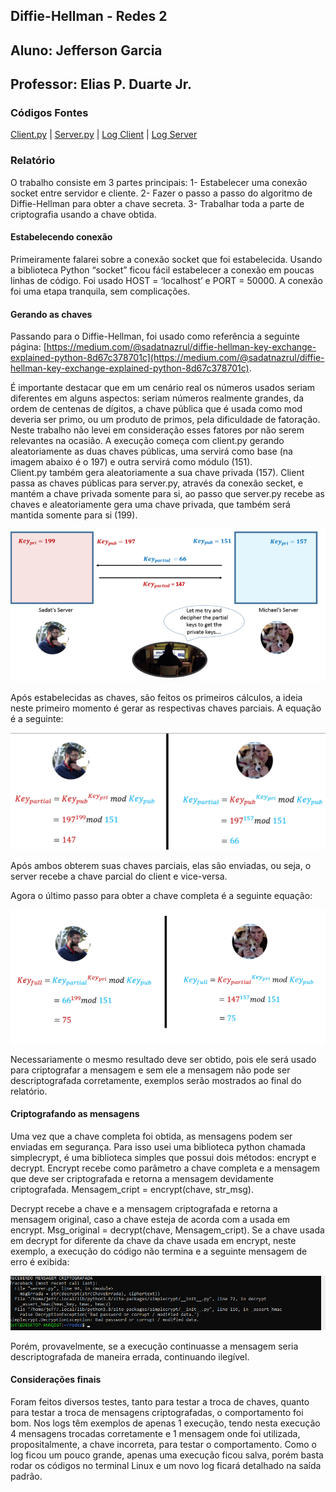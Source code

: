 ## Diffie-Hellman - Redes 2
## Aluno: Jefferson Garcia
## Professor: Elias P. Duarte Jr.

### Códigos Fontes

[Client.py](https://github.com/Jefferson-Garciaa/Diffie-Hellman/blob/main/Page/client.py.txt) |
[Server.py](https://github.com/Jefferson-Garciaa/Diffie-Hellman/blob/main/Page/server.py.txt) |
[Log Client](https://github.com/Jefferson-Garciaa/Diffie-Hellman/blob/main/Page/log_client.txt.txt) |
[Log Server](https://github.com/Jefferson-Garciaa/Diffie-Hellman/blob/main/Page/log_server.txt.txt)

### Relatório
O trabalho consiste em 3 partes principais:
1-	Estabelecer uma conexão socket entre servidor e cliente.
2-	Fazer o passo a passo do algoritmo de Diffie-Hellman para obter a chave secreta.
3-	Trabalhar toda a parte de criptografia usando a chave obtida.

#### Estabelecendo conexão
Primeiramente falarei sobre a conexão socket que foi estabelecida.
Usando a biblioteca Python “socket” ficou fácil estabelecer a conexão em poucas linhas de código.
Foi usado HOST = ‘localhost’ e PORT = 50000.
A conexão foi uma etapa tranquila, sem complicações.

#### Gerando as chaves
Passando para o Diffie-Hellman, foi usado como referência a seguinte página: [https://medium.com/@sadatnazrul/diffie-hellman-key-exchange-explained-python-8d67c378701c](https://medium.com/@sadatnazrul/diffie-hellman-key-exchange-explained-python-8d67c378701c).

É importante destacar que em um cenário real os números usados seriam diferentes em alguns aspectos: seriam números realmente grandes, da ordem de centenas de dígitos, a chave pública que é usada como mod deveria ser primo, ou um produto de primos, pela dificuldade de fatoração. Neste trabalho não levei em consideração esses fatores por não serem relevantes na ocasião.
A execução começa com client.py gerando aleatoriamente as duas chaves públicas, uma servirá como base (na imagem abaixo é o 197) e outra servirá como módulo (151).  
Client.py também gera aleatoriamente a sua chave privada (157). Client passa as chaves públicas para server.py, através da conexão secket, e mantém a chave privada somente para si, ao passo que server.py recebe as chaves e aleatoriamente gera uma chave privada, que também será mantida somente para si (199).

![Image](https://github.com/Jefferson-Garciaa/Diffie-Hellman/blob/main/Page/imagens/imagem1.png?raw=true)

Após estabelecidas as chaves, são feitos os primeiros cálculos, a ideia neste primeiro momento é gerar as respectivas chaves parciais. A equação é a seguinte:

![Image](https://github.com/Jefferson-Garciaa/Diffie-Hellman/blob/main/Page/imagens/imagem2.png?raw=true)

Após ambos obterem suas chaves parciais, elas são enviadas, ou seja, o server recebe a chave parcial do client e vice-versa.


Agora o último passo para obter a chave completa é a seguinte equação:

![Image](https://github.com/Jefferson-Garciaa/Diffie-Hellman/blob/main/Page/imagens/imagem3.png?raw=true)

Necessariamente o mesmo resultado deve ser obtido, pois ele será usado para criptografar a mensagem e sem ele a mensagem não pode ser descriptografada corretamente, exemplos serão mostrados ao final do relatório.

#### Criptografando as mensagens
Uma vez que a chave completa foi obtida, as mensagens podem ser enviadas em segurança. Para isso usei uma biblioteca python chamada simplecrypt, é uma biblioteca simples que possui dois métodos: encrypt e decrypt.
Encrypt recebe como parâmetro a chave completa e a mensagem que deve ser criptografada e retorna a mensagem devidamente criptografada. 
Mensagem_cript = encrypt(chave, str_msg).

Decrypt recebe a chave e a mensagem criptografada e retorna a mensagem original, caso a chave esteja de acorda com a usada em encrypt.
Msg_original = decrypt(chave, Mensagem_cript).
Se a chave usada em decrypt for diferente da chave da chave usada em encrypt, neste exemplo, a execução do código não termina e a seguinte mensagem de erro é exibida:

![Image](https://github.com/Jefferson-Garciaa/Diffie-Hellman/blob/main/Page/imagens/imagem4.png?raw=true)

Porém, provavelmente, se a execução continuasse a mensagem seria descriptografada de maneira errada, continuando ilegível.

#### Considerações finais
Foram feitos diversos testes, tanto para testar a troca de chaves, quanto para testar a troca de mensagens criptografadas, o comportamento foi bom. Nos logs têm exemplos de apenas 1 execução, tendo nesta execução 4 mensagens trocadas corretamente e 1 mensagem onde foi utilizada, propositalmente, a chave incorreta, para testar o comportamento. Como o log ficou um pouco grande, apenas uma execução ficou salva, porém basta rodar os códigos no terminal Linux e um novo log ficará detalhado na saída padrão.













